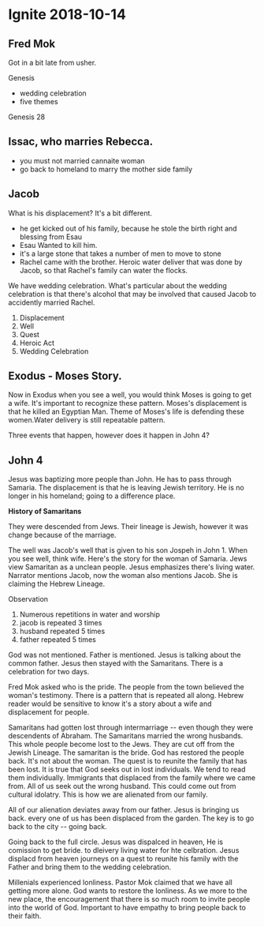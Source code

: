 # Ignite 2018-10-14

## Fred Mok

Got in a bit late from usher.

Genesis

- wedding celebration
- five themes

Genesis 28

## Issac, who marries Rebecca.

- you must not married cannaite woman
- go back to homeland to marry the mother side family

## Jacob

What is his displacement? It's a bit different.

- he get kicked out of his family, because he stole the birth right and blessing from Esau
-  Esau Wanted to kill him.
-  it's a large stone that takes a number of men to move to stone
-  Rachel came with the brother. Heroic water deliver that was done by Jacob, so that Rachel's family can water the flocks.

We have wedding celebration. What's particular about the wedding celebration is that there's alcohol that may be involved that caused Jacob to accidently married Rachel. 

1. Displacement
2. Well
2. Quest
3. Heroic Act
3. Wedding Celebration

## Exodus - Moses Story.

Now in Exodus when you see a well, you would think Moses is going to get a wife. It's important to recognize these pattern. Moses's displacement is that he killed an Egyptian Man. Theme of Moses's life is defending these women.Water delivery is still repeatable pattern.

Three events that happen, however does it happen in John 4?

## John 4

Jesus was baptizing more people than John. He has to pass through Samaria. The displacement is that he is leaving Jewish territory. He is no longer in his homeland; going to a difference place. 

**History of Samaritans** 

They were descended from Jews. Their lineage is Jewish, however it was change because of the marriage. 

The well was Jacob's well that is given to his son Jospeh in John 1. When you see well, think wife. Here's the story for the woman of Samaria. Jews view Samaritan as a unclean people. Jesus emphasizes there's living water. Narrator mentions Jacob, now the woman also mentions Jacob. She is claiming the Hebrew Lineage.

Observation 

1. Numerous repetitions in water and worship
2. jacob is repeated 3 times
3. husband repeated 5 times
4. father repeated 5 times

God was not mentioned. Father is mentioned. Jesus is talking about the common father. Jesus then stayed with the Samaritans. There is a celebration for two days.

Fred Mok asked who is the pride. The people from the town believed the woman's testimony. There is a pattern that is repeated all along. Hebrew reader would be sensitive to know it's a story about a wife and displacement for people.

Samaritans had gotten lost through intermarriage -- even though they were descendents of Abraham. The Samaritans married the wrong husbands. This whole people become lost to the Jews. They are cut off from the Jewish Lineage. The samaritan is the bride. God has restored the people back. It's not about the woman. The quest is to reunite the family that has been lost. It is true that God seeks out in lost individuals. We tend to read them individually. Immigrants that displaced from the family where we came from. All of us seek out the wrong husband. This could come out from cultural idolatry. This is how we are alienated from our family.

All of our alienation deviates away from our father. Jesus is bringing us back. every one of us has been displaced from the garden. The key is to go back to the city -- going back. 

Going back to the full circle. Jesus was dispalced in heaven, He is comission to get bride. to dleivery living water for hte celbration. Jesus displacd from heaven journeys on a quest to reunite his family with the Father and bring them to the wedding celebration. 

Millenials experienced lonliness. Pastor Mok claimed that we have all getting more alone. God wants to restore the lonliness. As we more to the new place, the encouragement that there is so much room to invite people into the world of God. Important to have empathy to bring people back to their faith. 